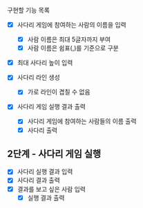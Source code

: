 구현할 기능 목록
- [x] 사다리 게임에 참여하는 사람의 이름을 입력
  - [x] 사람 이름은 최대 5글자까지 부여
  - [x] 사람 이름은 쉼표(,)를 기준으로 구분
- [x] 최대 사다리 높이 입력

- [x] 사다리 라인 생성
  - [x] 가로 라인이 겹칠 수 없음

- [x] 사다리 게임 실행 결과 출력
  - [x] 사다리 게임에 참여하는 사람들의 이름 출력
  - [x] 사다리 출력

## 2단계 - 사다리 게임 실행
- [x] 사다리 실행 결과 입력
- [x] 사다리 결과 출력
- [x] 결과를 보고 싶은 사람 입력
  - [x] 실행 결과 출력